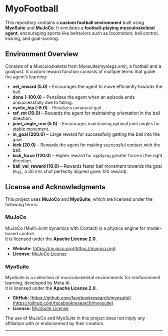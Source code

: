 # MyoFootball
This repository contains a **custom football environment** built using **MyoSuite** and **MuJoCo**. It simulates a **football-playing musculoskeletal agent**, encouraging sports-like behaviors such as locomotion, ball control, kicking, and goal-scoring.

## **Environment Overview**
Consists of a Musculoskeletal from Myosuite(myolegs.xml), a football and a goalpost. A custom reward function consists of multiple terms that guide the agent’s learning:

- **vel_reward (5.0)** – Encourages the agent to move efficiently towards the ball.  
- **done (-100.0)** – Penalizes the agent when an episode ends unsuccessfully due to falling.  
- **cyclic_hip (-8.0)** – Penalizes unnatural gait .  
- **ref_rot (10.0)** – Rewards the agent for maintaining orientation in the ball direction.  
- **joint_angle_rew (5.0)** – Encourages maintaining optimal joint angles for stable movement.  
- **in_goal (200.0)** – Large reward for successfully getting the ball into the goal.  
- **kick (20.0)** – Rewards the agent for making successful contact with the ball.  
- **kick_force (120.0)** – Higher reward for applying greater force in the right direction.  
- **ball_vel_reward (10.0)** – Rewards faster ball movement towards the goal (e.g., a 30 m/s shot perfectly aligned gives 120 reward).
  
## License and Acknowledgments

This project uses **MuJoCo** and **MyoSuite**, which are licensed under the following terms:

### **MuJoCo**
MuJoCo (Multi-Joint dynamics with Contact) is a physics engine for model-based control.  
It is licensed under the **Apache License 2.0**.  
- **Website:** [https://mujoco.org](https://mujoco.org)  
- **License:** [MuJoCo License](https://github.com/google-deepmind/mujoco/blob/main/LICENSE)  

### **MyoSuite**
MyoSuite is a collection of musculoskeletal environments for reinforcement learning, developed by Meta AI.  
It is licensed under the **Apache License 2.0**.  
- **GitHub:** [https://github.com/facebookresearch/myosuite](https://github.com/facebookresearch/myosuite)  
- **License:** [MyoSuite License](https://github.com/facebookresearch/myosuite/blob/main/LICENSE)  

The use of MuJoCo and MyoSuite in this project does not imply any affiliation with or endorsement by their creators.

---
